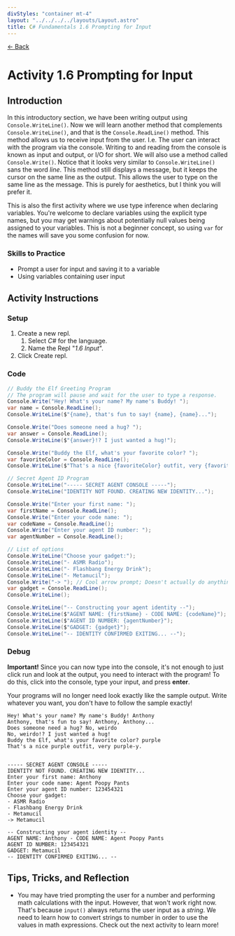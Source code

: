 ```yaml
---
divStyles: "container mt-4"
layout: "../../../../layouts/Layout.astro"
title: C# Fundamentals 1.6 Prompting for Input
---
```


[← Back](/courses/c-sharp-fundamentals/)

# Activity 1.6 Prompting for Input

## Introduction

In this introductory section, we have been writing output using `Console.WriteLine()`. Now we will learn another method that complements `Console.WriteLine()`, and that is the `Console.ReadLine()` method. This method allows us to receive input from the user. I.e. The user can interact with the program via the console. Writing to and reading from the console is known as input and output, or I/O for short. We will also use a method called `Console.Write()`. Notice that it looks very similar to `Console.WriteLine()` sans the word _line_. This method still displays a message, but it keeps the cursor on the same line as the output. This allows the user to type on the same line as the message. This is purely for aesthetics, but I think you will prefer it.

This is also the first activity where we use type inference when declaring variables. You're welcome to declare variables using the explicit type names, but you may get warnings about potentially null values being assigned to your variables. This is not a beginner concept, so using `var` for the names will save you some confusion for now.

### Skills to Practice

- Prompt a user for input and saving it to a variable
- Using variables containing user input

## Activity Instructions

### Setup

1. Create a new repl.
   1. Select _C#_ for the language.
   2. Name the Repl "_1.6 Input_".
2. Click Create repl.

### Code

```cs
// Buddy the Elf Greeting Program
// The program will pause and wait for the user to type a response.
Console.Write("Hey! What's your name? My name's Buddy! ");
var name = Console.ReadLine();
Console.WriteLine($"{name}, that's fun to say! {name}, {name}...");

Console.Write("Does someone need a hug? ");
var answer = Console.ReadLine();
Console.WriteLine($"{answer}!? I just wanted a hug!");

Console.Write("Buddy the Elf, what's your favorite color? ");
var favoriteColor = Console.ReadLine();
Console.WriteLine($"That's a nice {favoriteColor} outfit, very {favoriteColor}-y.\n\n");

// Secret Agent ID Program
Console.WriteLine("----- SECRET AGENT CONSOLE -----");
Console.WriteLine("IDENTITY NOT FOUND. CREATING NEW IDENTITY...");

Console.Write("Enter your first name: ");
var firstName = Console.ReadLine();
Console.Write("Enter your code name: ");
var codeName = Console.ReadLine();
Console.Write("Enter your agent ID number: ");
var agentNumber = Console.ReadLine();

// List of options
Console.WriteLine("Choose your gadget:");
Console.WriteLine("- ASMR Radio");
Console.WriteLine("- Flashbang Energy Drink");
Console.WriteLine("- Metamucil");
Console.Write("-> "); // Cool arrow prompt; Doesn't actually do anything
var gadget = Console.ReadLine();
Console.WriteLine();

Console.WriteLine("-- Constructing your agent identity --");
Console.WriteLine($"AGENT NAME: {firstName} - CODE NAME: {codeName}");
Console.WriteLine($"AGENT ID NUMBER: {agentNumber}");
Console.WriteLine($"GADGET: {gadget}");
Console.WriteLine("-- IDENTITY CONFIRMED EXITING... --");
```

### Debug

**Important!** Since you can now type into the console, it's not enough to just click run and look at the output, you need to interact with the program! To do this, click into the console, type your input, and press **enter**.

Your programs will no longer need look exactly like the sample output. Write whatever you want, you don't have to follow the sample exactly!

```
Hey! What's your name? My name's Buddy! Anthony
Anthony, that's fun to say! Anthony, Anthony...
Does someone need a hug? No, weirdo
No, weirdo!? I just wanted a hug!
Buddy the Elf, what's your favorite color? purple
That's a nice purple outfit, very purple-y.


----- SECRET AGENT CONSOLE -----
IDENTITY NOT FOUND. CREATING NEW IDENTITY...
Enter your first name: Anthony
Enter your code name: Agent Poopy Pants
Enter your agent ID number: 123454321
Choose your gadget:
- ASMR Radio
- Flashbang Energy Drink
- Metamucil
-> Metamucil

-- Constructing your agent identity --
AGENT NAME: Anthony - CODE NAME: Agent Poopy Pants
AGENT ID NUMBER: 123454321
GADGET: Metamucil
-- IDENTITY CONFIRMED EXITING... --
```

## Tips, Tricks, and Reflection

- You may have tried prompting the user for a number and performing math calculations with the input. However, that won't work right now. That's because `input()` always returns the user input as a _string_. We need to learn how to convert strings to number in order to use the values in math expressions. Check out the next activity to learn more!
